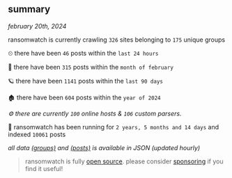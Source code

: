 
## summary
_february 20th, 2024_

ransomwatch is currently crawling `326` sites belonging to `175` unique groups

⏲ there have been `46` posts within the `last 24 hours`

🦈 there have been `315` posts within the `month of february`

🪐 there have been `1141` posts within the `last 90 days`

🏚 there have been `604` posts within the `year of 2024`

_⚙️ there are currently `100` online hosts & `106` custom parsers._

🦕 ransomwatch has been running for `2 years, 5 months and 14 days` and indexed `10061` posts

_all data  [(groups)](http://ransomwhat.telemetry.ltd/groups) and [(posts)](http://ransomwhat.telemetry.ltd/posts) is available in JSON (updated hourly)_

> ransomwatch is fully [open source](https://github.com/joshhighet/ransomwatch#ransomwatch--). please consider [sponsoring](https://github.com/sponsors/joshhighet) if you find it useful!
